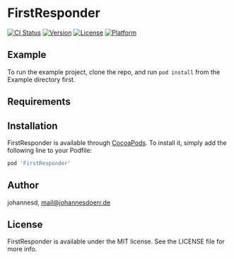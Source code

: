# FirstResponder

[![CI Status](https://img.shields.io/travis/johannesd/FirstResponder.svg?style=flat)](https://travis-ci.org/johannesd/FirstResponder)
[![Version](https://img.shields.io/cocoapods/v/FirstResponder.svg?style=flat)](https://cocoapods.org/pods/FirstResponder)
[![License](https://img.shields.io/cocoapods/l/FirstResponder.svg?style=flat)](https://cocoapods.org/pods/FirstResponder)
[![Platform](https://img.shields.io/cocoapods/p/FirstResponder.svg?style=flat)](https://cocoapods.org/pods/FirstResponder)

## Example

To run the example project, clone the repo, and run `pod install` from the Example directory first.

## Requirements

## Installation

FirstResponder is available through [CocoaPods](https://cocoapods.org). To install
it, simply add the following line to your Podfile:

```ruby
pod 'FirstResponder'
```

## Author

johannesd, mail@johannesdoerr.de

## License

FirstResponder is available under the MIT license. See the LICENSE file for more info.
